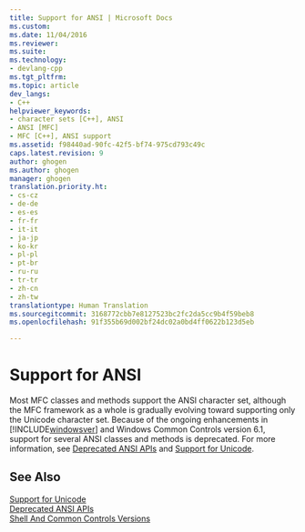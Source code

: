```yaml
---
title: Support for ANSI | Microsoft Docs
ms.custom: 
ms.date: 11/04/2016
ms.reviewer: 
ms.suite: 
ms.technology:
- devlang-cpp
ms.tgt_pltfrm: 
ms.topic: article
dev_langs:
- C++
helpviewer_keywords:
- character sets [C++], ANSI
- ANSI [MFC]
- MFC [C++], ANSI support
ms.assetid: f98440ad-90fc-42f5-bf74-975cd793c49c
caps.latest.revision: 9
author: ghogen
ms.author: ghogen
manager: ghogen
translation.priority.ht:
- cs-cz
- de-de
- es-es
- fr-fr
- it-it
- ja-jp
- ko-kr
- pl-pl
- pt-br
- ru-ru
- tr-tr
- zh-cn
- zh-tw
translationtype: Human Translation
ms.sourcegitcommit: 3168772cbb7e8127523bc2fc2da5cc9b4f59beb8
ms.openlocfilehash: 91f355b69d002bf24dc02a0bd4ff0622b123d5eb

---
```

# Support for ANSI
Most MFC classes and methods support the ANSI character set, although the MFC framework as a whole is gradually evolving toward supporting only the Unicode character set. Because of the ongoing enhancements in [!INCLUDE[windowsver](../build/reference/includes/windowsver_md.md)] and Windows Common Controls version 6.1, support for several ANSI classes and methods is deprecated.  For more information, see [Deprecated ANSI APIs](../mfc/deprecated-ansi-apis.md) and [Support for Unicode](../text/support-for-unicode.md).  
  
## See Also  
 [Support for Unicode](../text/support-for-unicode.md)   
 [Deprecated ANSI APIs](../mfc/deprecated-ansi-apis.md)   
 [Shell And Common Controls Versions](http://msdn.microsoft.com/library/windows/desktop/bb776779)


<!--HONumber=Jan17_HO2-->


